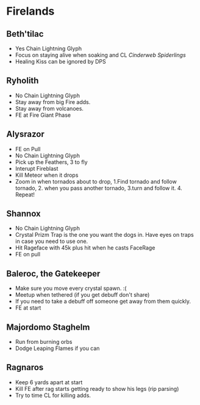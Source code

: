 # Firelands

## Beth'tilac
- Yes Chain Lightning Glyph
- Focus on staying alive when soaking and CL *Cinderweb Spiderlings* 
- Healing Kiss can be ignored by DPS

## Ryholith
- No Chain Lightning Glyph
- Stay away from big Fire adds.
- Stay away from volcanoes.
- FE at Fire Giant Phase

## Alysrazor
- FE on Pull
- No Chain Lightning Glyph
- Pick up the Feathers, 3 to fly
- Interupt Fireblast
- Kill Meteor when it drops
- Zoom in when tornados about to drop, 1.Find tornado and follow tornado, 2. when you pass another tornado, 3.turn and follow it. 4. Repeat!

## Shannox
- No Chain Lightning Glyph
- Crystal Prizm Trap is the one you want the dogs in. Have eyes on traps in case you 
  need to use one.
- Hit Rageface with 45k plus hit when he casts FaceRage
- FE on pull

## Baleroc, the Gatekeeper
- Make sure you move every crystal spawn. :(
- Meetup when tethered (if you get debuff don't share)
- If you need to take a debuff off someone get away from them quickly.
- FE at start

## Majordomo Staghelm
- Run from burning orbs
- Dodge Leaping Flames if you can

## Ragnaros
- Keep 6 yards apart at start
- Kill FE after rag starts getting ready to show his legs (rip parsing)
- Try to time CL for killing adds.
